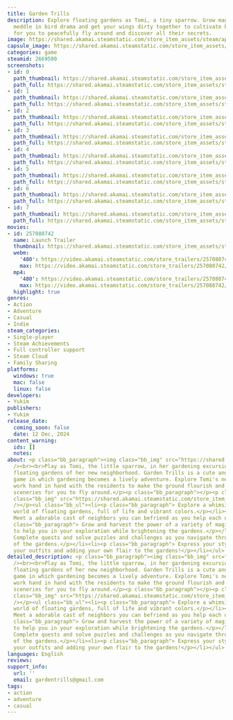 ```yaml
---
title: Garden Trills
description: Explore floating gardens as Tomi, a tiny sparrow. Grow magical plants,
  meddle in bird drama and get your wings dirty together to cultivate beautiful places
  for you to peacefully fly around and discover all their secrets.
image: https://shared.akamai.steamstatic.com/store_item_assets/steam/apps/2669500/header.jpg?t=1734022832
capsule_image: https://shared.akamai.steamstatic.com/store_item_assets/steam/apps/2669500/2325514599df124dc98b0e36f91d07a31b64713f/capsule_231x87.jpg?t=1734022832
categories: game
steamid: 2669500
screenshots:
- id: 0
  path_thumbnail: https://shared.akamai.steamstatic.com/store_item_assets/steam/apps/2669500/ss_c4f60a1bf4632bc70ff0aff2ecf03f57bf6806ec.600x338.jpg?t=1734022832
  path_full: https://shared.akamai.steamstatic.com/store_item_assets/steam/apps/2669500/ss_c4f60a1bf4632bc70ff0aff2ecf03f57bf6806ec.1920x1080.jpg?t=1734022832
- id: 1
  path_thumbnail: https://shared.akamai.steamstatic.com/store_item_assets/steam/apps/2669500/ss_0462b1e969406c35d12a0baad925ce898dfb1ac6.600x338.jpg?t=1734022832
  path_full: https://shared.akamai.steamstatic.com/store_item_assets/steam/apps/2669500/ss_0462b1e969406c35d12a0baad925ce898dfb1ac6.1920x1080.jpg?t=1734022832
- id: 2
  path_thumbnail: https://shared.akamai.steamstatic.com/store_item_assets/steam/apps/2669500/ss_9c274c1c2a30e89733f4f2562eaa644a986533c4.600x338.jpg?t=1734022832
  path_full: https://shared.akamai.steamstatic.com/store_item_assets/steam/apps/2669500/ss_9c274c1c2a30e89733f4f2562eaa644a986533c4.1920x1080.jpg?t=1734022832
- id: 3
  path_thumbnail: https://shared.akamai.steamstatic.com/store_item_assets/steam/apps/2669500/ss_01af70fe3ea210863c8422a20b6171e785c7737c.600x338.jpg?t=1734022832
  path_full: https://shared.akamai.steamstatic.com/store_item_assets/steam/apps/2669500/ss_01af70fe3ea210863c8422a20b6171e785c7737c.1920x1080.jpg?t=1734022832
- id: 4
  path_thumbnail: https://shared.akamai.steamstatic.com/store_item_assets/steam/apps/2669500/ss_c6c6f144f7dcda4cbb1ecaea5c50520f025b9022.600x338.jpg?t=1734022832
  path_full: https://shared.akamai.steamstatic.com/store_item_assets/steam/apps/2669500/ss_c6c6f144f7dcda4cbb1ecaea5c50520f025b9022.1920x1080.jpg?t=1734022832
- id: 5
  path_thumbnail: https://shared.akamai.steamstatic.com/store_item_assets/steam/apps/2669500/ss_3abbf0e0c612766247fb2eeb1656d4025f95b979.600x338.jpg?t=1734022832
  path_full: https://shared.akamai.steamstatic.com/store_item_assets/steam/apps/2669500/ss_3abbf0e0c612766247fb2eeb1656d4025f95b979.1920x1080.jpg?t=1734022832
- id: 6
  path_thumbnail: https://shared.akamai.steamstatic.com/store_item_assets/steam/apps/2669500/ss_9b60b9a2e49a4c29e0bc27f266792c9a21203b10.600x338.jpg?t=1734022832
  path_full: https://shared.akamai.steamstatic.com/store_item_assets/steam/apps/2669500/ss_9b60b9a2e49a4c29e0bc27f266792c9a21203b10.1920x1080.jpg?t=1734022832
- id: 7
  path_thumbnail: https://shared.akamai.steamstatic.com/store_item_assets/steam/apps/2669500/ss_9054308e9364173c710f3642fed00f67ccd4949d.600x338.jpg?t=1734022832
  path_full: https://shared.akamai.steamstatic.com/store_item_assets/steam/apps/2669500/ss_9054308e9364173c710f3642fed00f67ccd4949d.1920x1080.jpg?t=1734022832
movies:
- id: 257080742
  name: Launch Trailer
  thumbnail: https://shared.akamai.steamstatic.com/store_item_assets/steam/apps/257080742/e0c95dcb8747d1ba68fab61f159c9e20c2987f17/movie_600x337.jpg?t=1733877140
  webm:
    '480': https://video.akamai.steamstatic.com/store_trailers/257080742/movie480_vp9.webm?t=1733877140
    max: https://video.akamai.steamstatic.com/store_trailers/257080742/movie_max_vp9.webm?t=1733877140
  mp4:
    '480': https://video.akamai.steamstatic.com/store_trailers/257080742/movie480.mp4?t=1733877140
    max: https://video.akamai.steamstatic.com/store_trailers/257080742/movie_max.mp4?t=1733877140
  highlight: true
genres:
- Action
- Adventure
- Casual
- Indie
steam_categories:
- Single-player
- Steam Achievements
- Full controller support
- Steam Cloud
- Family Sharing
platforms:
  windows: true
  mac: false
  linux: false
developers:
- Yukim
publishers:
- Yukim
release_date:
  coming_soon: false
  date: 12 Dec, 2024
content_warning:
  ids: []
  notes:
about: <p class="bb_paragraph"><img class="bb_img" src="https://shared.akamai.steamstatic.com/store_item_assets/steam/apps/2669500/extras/library_hero2.png?t=1734022832"
  /><br><br>Play as Tomi, the little sparrow, in her gardening excursion through the
  floating gardens of her new neighborhood. Garden Trills is a cute and wholesome
  game in which gardening becomes a lively adventure. Explore Tomi's new town and
  work hand in hand with the residents to make the ground flourish and create blooming
  sceneries for you to fly around.</p><p class="bb_paragraph"></p><p class="bb_paragraph"><img
  class="bb_img" src="https://shared.akamai.steamstatic.com/store_item_assets/steam/apps/2669500/extras/GameplayGif.gif?t=1734022832"
  /></p><ul class="bb_ul"><li><p class="bb_paragraph"> Explore a whimsical and relaxing
  world of floating gardens, full of life and vibrant colors.</p></li><li><p class="bb_paragraph">
  Meet a adorable cast of neighbors you can befriend as you help each other out.</p></li><li><p
  class="bb_paragraph"> Grow and harvest the power of a variety of magical flowers
  to help you in your exploration while brightening the gardens.</p></li><li><p class="bb_paragraph">
  Complete quests and solve puzzles and challenges as you navigate through the heart
  of the gardens.</p></li><li><p class="bb_paragraph"> Express your style by customizing
  your outfits and adding your own flair to the gardens!</p></li></ul>
detailed_description: <p class="bb_paragraph"><img class="bb_img" src="https://shared.akamai.steamstatic.com/store_item_assets/steam/apps/2669500/extras/library_hero2.png?t=1734022832"
  /><br><br>Play as Tomi, the little sparrow, in her gardening excursion through the
  floating gardens of her new neighborhood. Garden Trills is a cute and wholesome
  game in which gardening becomes a lively adventure. Explore Tomi's new town and
  work hand in hand with the residents to make the ground flourish and create blooming
  sceneries for you to fly around.</p><p class="bb_paragraph"></p><p class="bb_paragraph"><img
  class="bb_img" src="https://shared.akamai.steamstatic.com/store_item_assets/steam/apps/2669500/extras/GameplayGif.gif?t=1734022832"
  /></p><ul class="bb_ul"><li><p class="bb_paragraph"> Explore a whimsical and relaxing
  world of floating gardens, full of life and vibrant colors.</p></li><li><p class="bb_paragraph">
  Meet a adorable cast of neighbors you can befriend as you help each other out.</p></li><li><p
  class="bb_paragraph"> Grow and harvest the power of a variety of magical flowers
  to help you in your exploration while brightening the gardens.</p></li><li><p class="bb_paragraph">
  Complete quests and solve puzzles and challenges as you navigate through the heart
  of the gardens.</p></li><li><p class="bb_paragraph"> Express your style by customizing
  your outfits and adding your own flair to the gardens!</p></li></ul>
languages: English
reviews:
support_info:
  url: ''
  email: gardentrills@gmail.com
tags:
- action
- adventure
- casual
---
```


